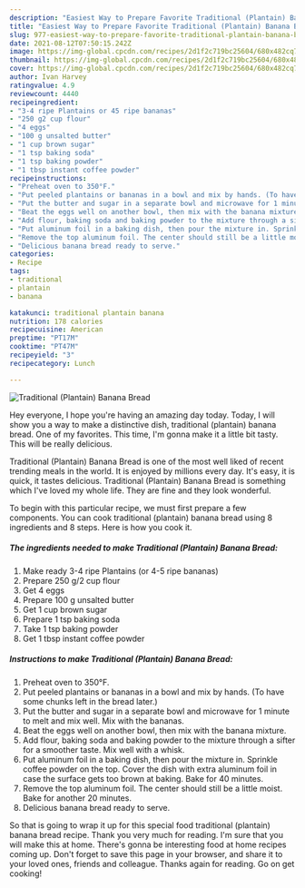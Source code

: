 ```yaml
---
description: "Easiest Way to Prepare Favorite Traditional (Plantain) Banana Bread"
title: "Easiest Way to Prepare Favorite Traditional (Plantain) Banana Bread"
slug: 977-easiest-way-to-prepare-favorite-traditional-plantain-banana-bread
date: 2021-08-12T07:50:15.242Z
image: https://img-global.cpcdn.com/recipes/2d1f2c719bc25604/680x482cq70/traditional-plantain-banana-bread-recipe-main-photo.jpg
thumbnail: https://img-global.cpcdn.com/recipes/2d1f2c719bc25604/680x482cq70/traditional-plantain-banana-bread-recipe-main-photo.jpg
cover: https://img-global.cpcdn.com/recipes/2d1f2c719bc25604/680x482cq70/traditional-plantain-banana-bread-recipe-main-photo.jpg
author: Ivan Harvey
ratingvalue: 4.9
reviewcount: 4440
recipeingredient:
- "3-4 ripe Plantains or 45 ripe bananas"
- "250 g2 cup flour"
- "4 eggs"
- "100 g unsalted butter"
- "1 cup brown sugar"
- "1 tsp baking soda"
- "1 tsp baking powder"
- "1 tbsp instant coffee powder"
recipeinstructions:
- "Preheat oven to 350°F."
- "Put peeled plantains or bananas in a bowl and mix by hands. (To have some chunks left in the bread later.)"
- "Put the butter and sugar in a separate bowl and microwave for 1 minute to melt and mix well. Mix with the bananas."
- "Beat the eggs well on another bowl, then mix with the banana mixture."
- "Add flour, baking soda and baking powder to the mixture through a sifter for a smoother taste. Mix well with a whisk."
- "Put aluminum foil in a baking dish, then pour the mixture in. Sprinkle coffee powder on the top. Cover the dish with extra aluminum foil in case the surface gets too brown at baking. Bake for 40 minutes."
- "Remove the top aluminum foil. The center should still be a little moist. Bake for another 20 minutes."
- "Delicious banana bread ready to serve."
categories:
- Recipe
tags:
- traditional
- plantain
- banana

katakunci: traditional plantain banana 
nutrition: 178 calories
recipecuisine: American
preptime: "PT17M"
cooktime: "PT47M"
recipeyield: "3"
recipecategory: Lunch

---
```



![Traditional (Plantain) Banana Bread](https://img-global.cpcdn.com/recipes/2d1f2c719bc25604/680x482cq70/traditional-plantain-banana-bread-recipe-main-photo.jpg)

Hey everyone, I hope you're having an amazing day today. Today, I will show you a way to make a distinctive dish, traditional (plantain) banana bread. One of my favorites. This time, I'm gonna make it a little bit tasty. This will be really delicious.



Traditional (Plantain) Banana Bread is one of the most well liked of recent trending meals in the world. It is enjoyed by millions every day. It's easy, it is quick, it tastes delicious. Traditional (Plantain) Banana Bread is something which I've loved my whole life. They are fine and they look wonderful.


To begin with this particular recipe, we must first prepare a few components. You can cook traditional (plantain) banana bread using 8 ingredients and 8 steps. Here is how you cook it.

<!--inarticleads1-->

##### The ingredients needed to make Traditional (Plantain) Banana Bread:

1. Make ready 3-4 ripe Plantains (or 4-5 ripe bananas)
1. Prepare 250 g/2 cup flour
1. Get 4 eggs
1. Prepare 100 g unsalted butter
1. Get 1 cup brown sugar
1. Prepare 1 tsp baking soda
1. Take 1 tsp baking powder
1. Get 1 tbsp instant coffee powder




<!--inarticleads2-->

##### Instructions to make Traditional (Plantain) Banana Bread:

1. Preheat oven to 350°F.
1. Put peeled plantains or bananas in a bowl and mix by hands. (To have some chunks left in the bread later.)
1. Put the butter and sugar in a separate bowl and microwave for 1 minute to melt and mix well. Mix with the bananas.
1. Beat the eggs well on another bowl, then mix with the banana mixture.
1. Add flour, baking soda and baking powder to the mixture through a sifter for a smoother taste. Mix well with a whisk.
1. Put aluminum foil in a baking dish, then pour the mixture in. Sprinkle coffee powder on the top. Cover the dish with extra aluminum foil in case the surface gets too brown at baking. Bake for 40 minutes.
1. Remove the top aluminum foil. The center should still be a little moist. Bake for another 20 minutes.
1. Delicious banana bread ready to serve.




So that is going to wrap it up for this special food traditional (plantain) banana bread recipe. Thank you very much for reading. I'm sure that you will make this at home. There's gonna be interesting food at home recipes coming up. Don't forget to save this page in your browser, and share it to your loved ones, friends and colleague. Thanks again for reading. Go on get cooking!
